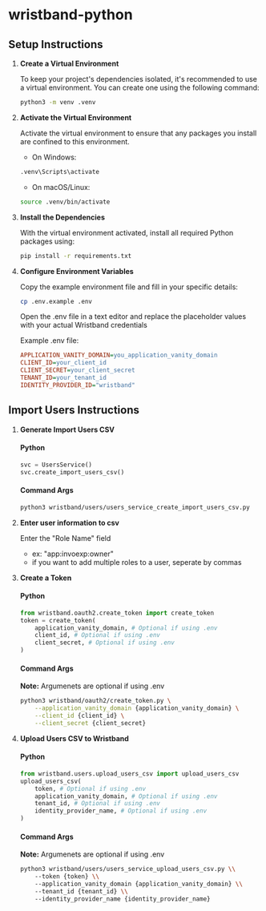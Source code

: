 # wristband-python


## Setup Instructions

1. **Create a Virtual Environment**

   To keep your project's dependencies isolated, it's recommended to use a virtual environment. You can create one using the following command:
   ```bash
   python3 -m venv .venv
   ```

2.  **Activate the Virtual Environment**

    Activate the virtual environment to ensure that any packages you install are confined to this environment.
    - On Windows:
    ```bash
    .venv\Scripts\activate
    ```

    - On macOS/Linux:
    ```bash
    source .venv/bin/activate
    ```

3.	**Install the Dependencies**

    With the virtual environment activated, install all required Python packages using:
    ```bash
    pip install -r requirements.txt
    ```


4.  **Configure Environment Variables**

    Copy the example environment file and fill in your specific details:
    ```bash
    cp .env.example .env
    ```
    Open the .env file in a text editor and replace the placeholder values with your actual Wristband credentials

    Example .env file:
    ```ini
    APPLICATION_VANITY_DOMAIN=you_application_vanity_domain
    CLIENT_ID=your_client_id
    CLIENT_SECRET=your_client_secret
    TENANT_ID=your_tenant_id
    IDENTITY_PROVIDER_ID="wristband"
    ```


## Import Users Instructions

1. **Generate Import Users CSV**
    #### Python
    ```python 
    svc = UsersService()
    svc.create_import_users_csv()
    ```
    #### Command Args
    ```bash
    python3 wristband/users/users_service_create_import_users_csv.py 
    ```

2. **Enter user information to csv**

    Enter the "Role Name" field
    - ex: "app:invoexp:owner"
    - if you want to add multiple roles to a user, seperate by commas

3. **Create a Token**
    #### Python
    ```python 
    from wristband.oauth2.create_token import create_token
    token = create_token(
        application_vanity_domain, # Optional if using .env
        client_id, # Optional if using .env
        client_secret, # Optional if using .env
    )
    ```
    #### Command Args
    **Note:** Argumenets are optional if using .env
    ```bash
    python3 wristband/oauth2/create_token.py \
        --application_vanity_domain {application_vanity_domain} \
        --client_id {client_id} \
        --client_secret {client_secret}
    ```

4. **Upload Users CSV to Wristband**
    #### Python
    ```python 
    from wristband.users.upload_users_csv import upload_users_csv
    upload_users_csv(
        token, # Optional if using .env
        application_vanity_domain, # Optional if using .env
        tenant_id, # Optional if using .env
        identity_provider_name, # Optional if using .env
    )
    ```
    #### Command Args
    **Note:** Argumenets are optional if using .env
    ```bash
    python3 wristband/users/users_service_upload_users_csv.py \\
        --token {token} \\
        --application_vanity_domain {application_vanity_domain} \\
        --tenant_id {tenant_id} \\
        --identity_provider_name {identity_provider_name}
    ```